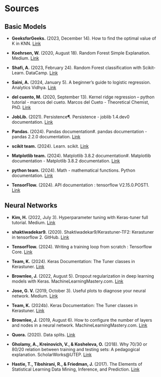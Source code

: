 # Sources

## Basic Models

* **GeeksforGeeks.** (2023, December 14). How to find the optimal value of K in KNN. [Link](https://www.geeksforgeeks.org/how-to-find-the-optimal-value-of-k-in-knn/)

* **Koehrsen, W.** (2020, August 18). Random Forest Simple Explanation. Medium. [Link](https://williamkoehrsen.medium.com/random-forest-simple-explanation-377895a60d2d)

* **Shafi, A.** (2023, February 24). Random Forest classification with Scikit-Learn. DataCamp. [Link](https://www.datacamp.com/tutorial/random-forests-classifier-python)

* **Saini, A.** (2024, January 5). A beginner’s guide to logistic regression. Analytics Vidhya. [Link](https://www.analyticsvidhya.com/blog/2021/08/conceptual-understanding-of-logistic-regression-for-data-science-beginners/)

* **del cuento, M.** (2020, September 13). Kernel ridge regression – python tutorial - marcos del cueto. Marcos del Cueto - Theoretical Chemist, PhD. [Link](https://www.mdelcueto.com/blog/kernel-ridge-regression-tutorial/)

* **JobLib.** (2021). Persistence¶. Persistence - joblib 1.4.dev0 documentation. [Link](https://joblib.readthedocs.io/en/latest/persistence.html)

* **Pandas.** (2024). Pandas documentation#. pandas documentation - pandas 2.2.0 documentation. [Link](https://pandas.pydata.org/docs/)

* **scikit team.** (2024). Learn. scikit. [Link](https://scikit-learn.org/stable/)

* **Matplotlib team.** (2024). Matplotlib 3.8.2 documentation#. Matplotlib documentation - Matplotlib 3.8.2 documentation. [Link](https://matplotlib.org/stable/index.html)

* **python team.** (2024). Math - mathematical functions. Python documentation. [Link](https://docs.python.org/3/library/math.html)

* **TensorFlow.** (2024). API documentation : tensorflow V2.15.0.POST1. [Link](https://www.tensorflow.org/api_docs)

## Neural Networks

* **Kim, H.** (2022, July 3). Hyperparameter tuning with Keras-tuner full tutorial. Medium. [Link](https://haneulkim.medium.com/hyperparameter-tuning-with-keras-tuner-full-tutorial-f8128397e857)

* **shaktiwadekar9.** (2020). Shaktiwadekar9/Kerastuner-TF2: Kerastuner in tensorflow 2. GitHub. [Link](https://github.com/shaktiwadekar9/KerasTuner-TF2/tree/main)

* **TensorFlow.** (2024). Writing a training loop from scratch : Tensorflow Core. [Link](https://www.tensorflow.org/guide/keras/writing_a_training_loop_from_scratch)

* **Team, K.** (2024). Keras Documentation: The Tuner classes in Kerastuner. [Link](https://keras.io/api/keras_tuner/tuners/)

* **Brownlee, J.** (2022, August 5). Dropout regularization in deep learning models with Keras. MachineLearningMastery.com. [Link](https://machinelearningmastery.com/dropout-regularization-deep-learning-models-keras/#:~:text=Dropout%20is%20easily%20implemented%20by,the%20skill%20of%20the%20model)

* **Jose, G. V.** (2019, October 3). Useful plots to diagnose your neural network. Medium. [Link](https://towardsdatascience.com/useful-plots-to-diagnose-your-neural-network-521907fa2f45)

* **Team, K.** (2024b). Keras Documentation: The Tuner classes in Kerastuner. [Link](https://keras.io/api/keras_tuner/tuners/)

* **Brownlee, J.** (2019, August 6). How to configure the number of layers and nodes in a neural network. MachineLearningMastery.com. [Link](https://machinelearningmastery.com/how-to-configure-the-number-of-layers-and-nodes-in-a-neural-network/)

* **Quora.** (2020). Data splits. [Link](https://www.quora.com/In-a-dataset-consisting-of-1-000-samples-it-has-been-shown-that-a-70-30-split-will-provide-a-good-estimation-of-the-test-accuracy-of-the-trained-models-If-the-dataset-size-increases-to-10-000-samples-what-split)

* **Gholamy, A., Kreinovich, V., & Kosheleva, O.** (2018). Why 70/30 or 80/20 relation between training and testing sets: A pedagogical explanation. ScholarWorks@UTEP. [Link](https://scholarworks.utep.edu/cs_techrep/1209/)

* **Hastie, T., Tibshirani, R., & Friedman, J.** (2017). The Elements of Statistical Learning Data Mining, Inference, and Prediction. [Link](https://hastie.su.domains/Papers/ESLII.pdf)
